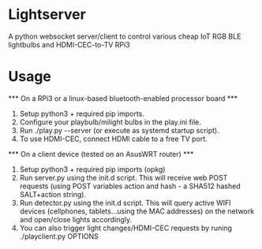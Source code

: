 # Lightserver
A python websocket server/client to control various cheap IoT RGB BLE lightbulbs and HDMI-CEC-to-TV RPi3

# Usage

*** On a RPi3 or a linux-based bluetooth-enabled processor board ***
1) Setup python3 + required pip imports.
2) Configure your playbulb/milight bulbs in the play.ini file.
3) Run ./play.py --server (or execute as systemd startup script).
4) To use HDMI-CEC, connect HDMI cable to a free TV port.

*** On a client device (tested on an AsusWRT router) ***
1) Setup python3 + required pip imports (opkg)
2) Run server.py using the init.d script. This will receive web POST requests (using POST variables action and hash - a SHA512 hashed SALT+action string).
3) Run detector.py using the init.d script. This will query active WIFI devices (cellphones, tablets...using the MAC addresses) on the network and open/close lights accordingly.
4) You can also trigger light changes/HDMI-CEC requests by runing ./playclient.py OPTIONS
